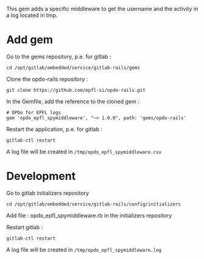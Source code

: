 This gem adds a specific middleware to get the username and the activity in a log located in tmp.


# Add gem

Go to the gems repository, p.e. for gitlab :

```
cd /opt/gitlab/embedded/service/gitlab-rails/gems
```

Clone the opdo-rails repository :

```
git clone https://github.com/epfl-si/opdo-rails.git
```

In the Gemfile, add the reference to the cloned gem :

```
# OPDo for EPFL logs
gem 'opdo_epfl_spymiddleware', "~> 1.0.0", path: 'gems/opdo-rails'
```

Restart the application, p.e. for gitlab : 

```
gitlab-ctl restart 
```

A log file will be created in ```/tmp/opdo_epfl_spymiddleware.csv```


# Development

Go to gitlab initializers repository

```
cd /opt/gitlab/embedded/service/gitlab-rails/config/initializers
```

Add file : opdo_epfl_spymiddleware.rb in the initializers repository

Restart gitlab : 

```
gitlab-ctl restart 
```

A log file will be created in ```/tmp/opdo_epfl_spymiddleware.log```
